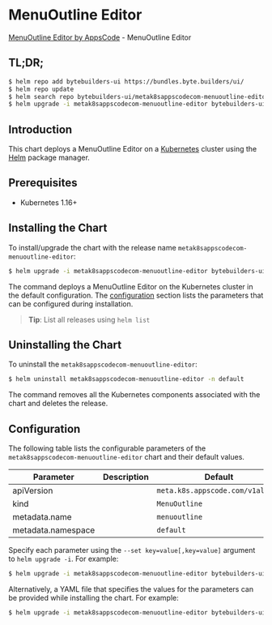 # MenuOutline Editor

[MenuOutline Editor by AppsCode](https://byte.builders) - MenuOutline Editor

## TL;DR;

```bash
$ helm repo add bytebuilders-ui https://bundles.byte.builders/ui/
$ helm repo update
$ helm search repo bytebuilders-ui/metak8sappscodecom-menuoutline-editor --version=v0.4.6
$ helm upgrade -i metak8sappscodecom-menuoutline-editor bytebuilders-ui/metak8sappscodecom-menuoutline-editor -n default --create-namespace --version=v0.4.6
```

## Introduction

This chart deploys a MenuOutline Editor on a [Kubernetes](http://kubernetes.io) cluster using the [Helm](https://helm.sh) package manager.

## Prerequisites

- Kubernetes 1.16+

## Installing the Chart

To install/upgrade the chart with the release name `metak8sappscodecom-menuoutline-editor`:

```bash
$ helm upgrade -i metak8sappscodecom-menuoutline-editor bytebuilders-ui/metak8sappscodecom-menuoutline-editor -n default --create-namespace --version=v0.4.6
```

The command deploys a MenuOutline Editor on the Kubernetes cluster in the default configuration. The [configuration](#configuration) section lists the parameters that can be configured during installation.

> **Tip**: List all releases using `helm list`

## Uninstalling the Chart

To uninstall the `metak8sappscodecom-menuoutline-editor`:

```bash
$ helm uninstall metak8sappscodecom-menuoutline-editor -n default
```

The command removes all the Kubernetes components associated with the chart and deletes the release.

## Configuration

The following table lists the configurable parameters of the `metak8sappscodecom-menuoutline-editor` chart and their default values.

|     Parameter      | Description |                   Default                   |
|--------------------|-------------|---------------------------------------------|
| apiVersion         |             | <code>meta.k8s.appscode.com/v1alpha1</code> |
| kind               |             | <code>MenuOutline</code>                    |
| metadata.name      |             | <code>menuoutline</code>                    |
| metadata.namespace |             | <code>default</code>                        |


Specify each parameter using the `--set key=value[,key=value]` argument to `helm upgrade -i`. For example:

```bash
$ helm upgrade -i metak8sappscodecom-menuoutline-editor bytebuilders-ui/metak8sappscodecom-menuoutline-editor -n default --create-namespace --version=v0.4.6 --set apiVersion=meta.k8s.appscode.com/v1alpha1
```

Alternatively, a YAML file that specifies the values for the parameters can be provided while
installing the chart. For example:

```bash
$ helm upgrade -i metak8sappscodecom-menuoutline-editor bytebuilders-ui/metak8sappscodecom-menuoutline-editor -n default --create-namespace --version=v0.4.6 --values values.yaml
```
